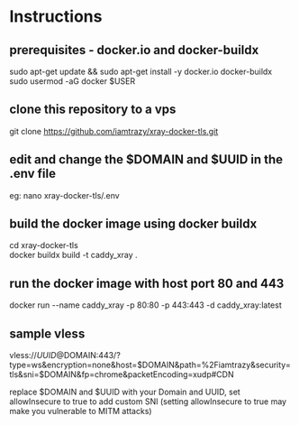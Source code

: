 # Instructions

## prerequisites - docker.io and docker-buildx

sudo apt-get update && sudo apt-get install -y docker.io docker-buildx  
sudo usermod -aG docker $USER

## clone this repository to a vps

git clone https://github.com/iamtrazy/xray-docker-tls.git

## edit and change the $DOMAIN and $UUID in the .env file

eg: nano xray-docker-tls/.env

## build the docker image using docker buildx

cd xray-docker-tls  
docker buildx build -t caddy_xray .

## run the docker image with host port 80 and 443

docker run --name caddy_xray -p 80:80 -p 443:443 -d caddy_xray:latest

## sample vless

vless://$UUID@$DOMAIN:443/?type=ws&encryption=none&host=$DOMAIN&path=%2Fiamtrazy&security=tls&sni=$DOMAIN&fp=chrome&packetEncoding=xudp#CDN  

replace $DOMAIN and $UUID with your Domain and UUID, set allowInsecure to true to add custom SNI (setting allowInsecure to true may make you vulnerable to MITM attacks)